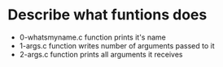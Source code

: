 # Describe what funtions does
- 0-whatsmyname.c function prints it's name
- 1-args.c function writes number of arguments passed to it
- 2-args.c function prints all arguments it receives   
